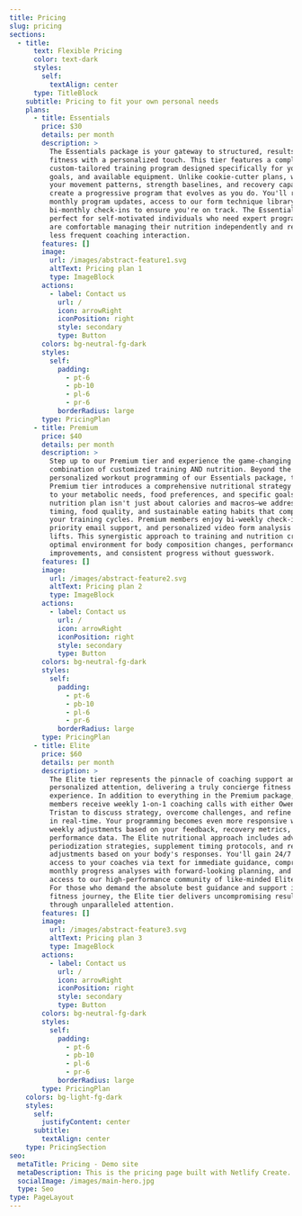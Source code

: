 ```yaml
---
title: Pricing
slug: pricing
sections:
  - title:
      text: Flexible Pricing
      color: text-dark
      styles:
        self:
          textAlign: center
      type: TitleBlock
    subtitle: Pricing to fit your own personal needs
    plans:
      - title: Essentials
        price: $30
        details: per month
        description: >
          The Essentials package is your gateway to structured, results-driven
          fitness with a personalized touch. This tier features a completely
          custom-tailored training program designed specifically for your body,
          goals, and available equipment. Unlike cookie-cutter plans, we assess
          your movement patterns, strength baselines, and recovery capacity to
          create a progressive program that evolves as you do. You'll receive
          monthly program updates, access to our form technique library, and
          bi-monthly check-ins to ensure you're on track. The Essentials tier is
          perfect for self-motivated individuals who need expert programming but
          are comfortable managing their nutrition independently and require
          less frequent coaching interaction.
        features: []
        image:
          url: /images/abstract-feature1.svg
          altText: Pricing plan 1
          type: ImageBlock
        actions:
          - label: Contact us
            url: /
            icon: arrowRight
            iconPosition: right
            style: secondary
            type: Button
        colors: bg-neutral-fg-dark
        styles:
          self:
            padding:
              - pt-6
              - pb-10
              - pl-6
              - pr-6
            borderRadius: large
        type: PricingPlan
      - title: Premium
        price: $40
        details: per month
        description: >
          Step up to our Premium tier and experience the game-changing
          combination of customized training AND nutrition. Beyond the
          personalized workout programming of our Essentials package, the
          Premium tier introduces a comprehensive nutritional strategy tailored
          to your metabolic needs, food preferences, and specific goals. Your
          nutrition plan isn't just about calories and macros—we address meal
          timing, food quality, and sustainable eating habits that complement
          your training cycles. Premium members enjoy bi-weekly check-ins,
          priority email support, and personalized video form analysis on key
          lifts. This synergistic approach to training and nutrition creates the
          optimal environment for body composition changes, performance
          improvements, and consistent progress without guesswork.
        features: []
        image:
          url: /images/abstract-feature2.svg
          altText: Pricing plan 2
          type: ImageBlock
        actions:
          - label: Contact us
            url: /
            icon: arrowRight
            iconPosition: right
            style: secondary
            type: Button
        colors: bg-neutral-fg-dark
        styles:
          self:
            padding:
              - pt-6
              - pb-10
              - pl-6
              - pr-6
            borderRadius: large
        type: PricingPlan
      - title: Elite
        price: $60
        details: per month
        description: >
          The Elite tier represents the pinnacle of coaching support and
          personalized attention, delivering a truly concierge fitness
          experience. In addition to everything in the Premium package, Elite
          members receive weekly 1-on-1 coaching calls with either Owen or
          Tristan to discuss strategy, overcome challenges, and refine technique
          in real-time. Your programming becomes even more responsive with
          weekly adjustments based on your feedback, recovery metrics, and
          performance data. The Elite nutritional approach includes advanced
          periodization strategies, supplement timing protocols, and reactive
          adjustments based on your body's responses. You'll gain 24/7 direct
          access to your coaches via text for immediate guidance, comprehensive
          monthly progress analyses with forward-looking planning, and exclusive
          access to our high-performance community of like-minded Elite members.
          For those who demand the absolute best guidance and support in their
          fitness journey, the Elite tier delivers uncompromising results
          through unparalleled attention.
        features: []
        image:
          url: /images/abstract-feature3.svg
          altText: Pricing plan 3
          type: ImageBlock
        actions:
          - label: Contact us
            url: /
            icon: arrowRight
            iconPosition: right
            style: secondary
            type: Button
        colors: bg-neutral-fg-dark
        styles:
          self:
            padding:
              - pt-6
              - pb-10
              - pl-6
              - pr-6
            borderRadius: large
        type: PricingPlan
    colors: bg-light-fg-dark
    styles:
      self:
        justifyContent: center
      subtitle:
        textAlign: center
    type: PricingSection
seo:
  metaTitle: Pricing - Demo site
  metaDescription: This is the pricing page built with Netlify Create.
  socialImage: /images/main-hero.jpg
  type: Seo
type: PageLayout
---
```

